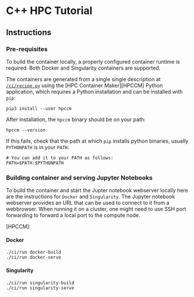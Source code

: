 C++ HPC Tutorial
===

## Instructions

### Pre-requisites

To build the container locally, a properly configured container runtime is required. 
Both Docker and Singularity containers are supported. 

The containers are generated from a single single description at [`/ci/recipe.py`](./ci/recipe.py) using the [HPC Container Maker][HPCCM] Python application, which requires a Python installation and can be installed with `pip`:

```
pip3 install --user hpccm
```

After installation, the `hpccm` binary should be on your path:

```
hpccm --version
```

If this fails, check that the path at which `pip` installs python binaries, usually `PYTHONPATH` is in your `PATH`:

```shell
# You can add it to your PATH as follows:
PATH=$PATH:$PYTHONPATH
```

### Building container and serving Jupyter Notebooks

To build the container and start the Jupter notebook webserver locally here are the instructions for `Docker` and `Singularity`. The Jupyter notebook webserver provides an URL that can be used to connect to it from a webbrowser. When running it on a cluster, one might need to use SSH port forwarding to forward a local port to the compute node.

[HPCCM]:

#### Docker

```shell
./ci/run docker-build
./ci/run docker-serve
```

#### Singularity

```shell
./ci/run singularity-build
./ci/run singularity-serve
```
